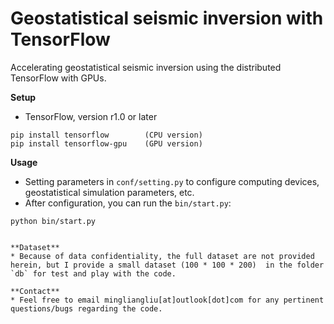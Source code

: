 Geostatistical seismic inversion with TensorFlow
==================
Accelerating geostatistical seismic inversion using the distributed TensorFlow with GPUs.

**Setup**
* TensorFlow, version r1.0 or later
```
pip install tensorflow        (CPU version)
pip install tensorflow-gpu    (GPU version)
```

**Usage**
* Setting parameters in `conf/setting.py` to configure computing devices, geostatistical simulation parameters, etc.
* After configuration, you can run the `bin/start.py`:
```
python bin/start.py
```
```

**Dataset**
* Because of data confidentiality, the full dataset are not provided herein, but I provide a small dataset (100 * 100 * 200)  in the folder `db` for test and play with the code.

**Contact**
* Feel free to email mingliangliu[at]outlook[dot]com for any pertinent questions/bugs regarding the code.
